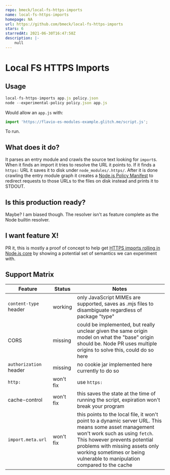 ```yaml
---
repo: bmeck/local-fs-https-imports
name: local-fs-https-imports
homepage: NA
url: https://github.com/bmeck/local-fs-https-imports
stars: 6
starredAt: 2021-06-30T16:47:58Z
description: |-
    null
---
```


# Local FS HTTPS Imports

## Usage

```mjs
local-fs-https-imports app.js policy.json
node --experimental-policy policy.json app.js
```

Would allow an `app.js` with:

```mjs
import 'https://flavio-es-modules-example.glitch.me/script.js';
```

To run.

## What does it do?

It parses an entry module and crawls the source text looking for `import`s. When it finds an import it tries to resolve the URL it points to. If it finds a `https:` URL it saves it to disk under `node_modules/.https/`. After it is done crawling the entry module graph it creates a [Node.js Policy Manifest](https://nodejs.org/api/policy.html) to redirect requests to those URLs to the files on disk instead and prints it to STDOUT.

## Is this production ready?

Maybe? I am biased though. The resolver isn't as feature complete as the Node builtin resolver.

## I want feature X!

PR it, this is mostly a proof of concept to help get [HTTPS imports rolling in Node.js core](https://github.com/nodejs/node/discussions/36430) by showing a potential set of semantics we can experiment with.

## Support Matrix

Feature | Status | Notes
---- | ---- | ----
`content-type` header | working | only JavaScript MIMEs are supported, saves as .mjs files to disambiguate regardless of package "type"
CORS | missing | could be implemented, but really unclear given the same origin model on what the "base" origin should be. Node PR uses multiple origins to solve this, could do so here
`authorization` header | missing | no cookie jar implemented here currently to do so
`http:` | won't fix | use `https:`
cache-control | won't fix | this saves the state at the time of running the script, expiration won't break your program
`import.meta.url` | won't fix | this points to the local file, it won't point to a dynamic server URL. This means some asset management won't work such as using `fetch`. This however prevents potential problems with missing assets only working sometimes or being vulnerable to manipulation compared to the cache

